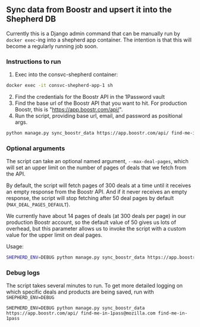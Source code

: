 ## Sync data from Boostr and upsert it into the Shepherd DB

Currently this is a Django admin command that can be manually run by `docker exec`-ing into a shepherd app container. The intention is that this will become a regularly running job soon.

### Instructions to run

1. Exec into the consvc-shepherd container:

```sh
docker exec -it consvc-shepherd-app-1 sh
```
2. Find the credentials for the Boostr API in the 1Password vault
3. Find the base url of the Boostr API that you want to hit. For production Boostr, this is "https://app.boostr.com/api/".
4. Run the script, providing base url, email, and password as positional args.
```sh
python manage.py sync_boostr_data https://app.boostr.com/api/ find-me-in-1pass@mozilla.com find-me-in-1pass
```

### Optional arguments

The script can take an optional named argument, `--max-deal-pages`, which will
set an upper limit on the number of pages of deals that we fetch from the API.

By default, the script will fetch pages of 300 deals at a time until it
receives an empty response from the Boostr API. And if it never receives an
empty response, the script will stop fetching after 50 deal pages by default
(`MAX_DEAL_PAGES_DEFAULT`).

We currently have about 14 pages of deals (at 300 deals per page) in our
production Boostr account, so the default value of 50 gives us lots of overhead,
but this parameter allows us to invoke the script with a custom value for the
upper limit on deal pages.

Usage:
```sh
SHEPHERD_ENV=DEBUG python manage.py sync_boostr_data https://app.boostr.com/api/ find-me-in-1pass@mozilla.com find-me-in-1pass --max-deal-pages 42
```

### Debug logs

The script takes several minutes to run. To get more detailed logging on which
specific deals and products are being saved, run with `SHEPHERD_ENV=DEBUG`

```shell
SHEPHERD_ENV=DEBUG python manage.py sync_boostr_data https://app.boostr.com/api/ find-me-in-1pass@mozilla.com find-me-in-1pass
```
